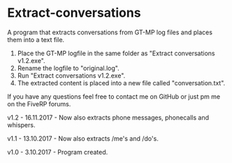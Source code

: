 # Extract-conversations
A program that extracts conversations from GT-MP log files and places them into a text file.

1. Place the GT-MP logfile in the same folder as "Extract conversations v1.2.exe".
2. Rename the logfile to "original.log".
3. Run "Extract conversations v1.2.exe".
4. The extracted content is placed into a new file called "conversation.txt".

If you have any questions feel free to contact me on GitHub or just pm me on the FiveRP forums.

v1.2 - 16.11.2017
	- Now also extracts phone messages, phonecalls and whispers.

v1.1 - 13.10.2017
	- Now also extracts /me's and /do's.

v1.0 - 3.10.2017
	- Program created.
